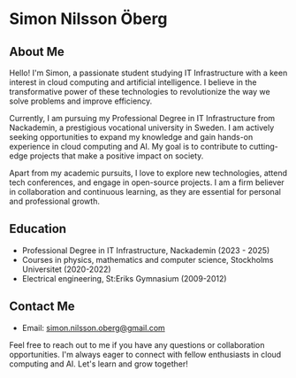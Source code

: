 # Simon Nilsson Öberg

## About Me

Hello! I'm Simon, a passionate student studying IT Infrastructure with a keen interest in cloud computing and artificial intelligence. I believe in the transformative power of these technologies to revolutionize the way we solve problems and improve efficiency.

Currently, I am pursuing my Professional Degree in IT Infrastructure from Nackademin, a prestigious vocational university in Sweden. I am actively seeking opportunities to expand my knowledge and gain hands-on experience in cloud computing and AI. My goal is to contribute to cutting-edge projects that make a positive impact on society.

Apart from my academic pursuits, I love to explore new technologies, attend tech conferences, and engage in open-source projects. I am a firm believer in collaboration and continuous learning, as they are essential for personal and professional growth.


## Education

- Professional Degree in IT Infrastructure, Nackademin (2023 - 2025)
- Courses in physics, mathematics and computer science, Stockholms Universitet (2020-2022)
- Electrical engineering, St:Eriks Gymnasium (2009-2012)


## Contact Me

- Email: simon.nilsson.oberg@gmail.com

Feel free to reach out to me if you have any questions or collaboration opportunities. I'm always eager to connect with fellow enthusiasts in cloud computing and AI. Let's learn and grow together!
